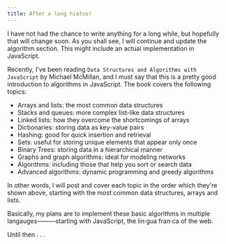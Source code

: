 ```yaml
---
title: After a long hiatus!
---
```


I have not had the chance to write anything for a long while, but hopefully that will change soon. As you shall see, I will continue and update the algorithm section. This might include an actual implementation in JavaScript.

Recently, I've been reading `Data Structures and Algorithms with JavaScript` by Michael McMillan, and I must say that this is a pretty good introduction to algorithms in JavaScript. The book covers the following topics:

- Arrays and lists: the most common data structures
- Stacks and queues: more complex list-like data structures
- Linked lists: how they overcome the shortcomings of arrays
- Dictionaries: storing data as key-value pairs
- Hashing: good for quick insertion and retrieval
- Sets: useful for storing unique elements that appear only once
- Binary Trees: storing data in a hierarchical manner
- Graphs and graph algorithms: ideal for modeling networks
- Algorithms: including those that help you sort or search data
- Advanced algorithms: dynamic programming and greedy algorithms


In other words, I will post and cover each topic in the order which they're shown above, starting with the most common data structures, arrays and lists.

Basically, my plans are to implement these basic algorithms in multiple langauges———starting with JavaScript, the lin·gua fran·ca of the web.

Until then . . . 